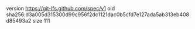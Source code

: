 version https://git-lfs.github.com/spec/v1
oid sha256:d3a005d315300d99c956f2dc1121dac0b5cfd7e127ada5ab313eb408d85493a2
size 111
